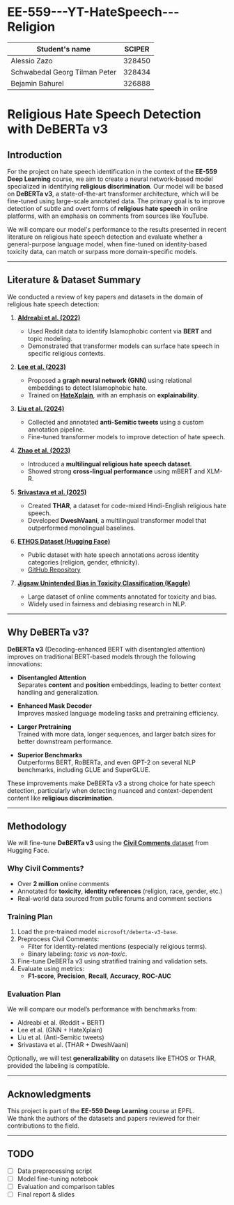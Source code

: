 # EE-559---YT-HateSpeech---Religion


| Student's name | SCIPER |
| -------------- | ------ |
| Alessio Zazo | 328450 |
| Schwabedal Georg Tilman Peter | 328434 |
| Bejamin Bahurel| 326888 |

# Religious Hate Speech Detection with DeBERTa v3

## Introduction

For the project on hate speech identification in the context of the **EE-559 Deep Learning** course, we aim to create a neural network-based model specialized in identifying **religious discrimination**. Our model will be based on **DeBERTa v3**, a state-of-the-art transformer architecture, which will be fine-tuned using large-scale annotated data. The primary goal is to improve detection of subtle and overt forms of **religious hate speech** in online platforms, with an emphasis on comments from sources like YouTube.

We will compare our model's performance to the results presented in recent literature on religious hate speech detection and evaluate whether a general-purpose language model, when fine-tuned on identity-based toxicity data, can match or surpass more domain-specific models.

---

## Literature & Dataset Summary

We conducted a review of key papers and datasets in the domain of religious hate speech detection:

1. **[Aldreabi et al. (2022)](https://par.nsf.gov/servlets/purl/10499720)**  
   - Used Reddit data to identify Islamophobic content via **BERT** and topic modeling.  
   - Demonstrated that transformer models can surface hate speech in specific religious contexts.

2. **[Lee et al. (2023)](https://arxiv.org/html/2311.04916v4)**  
   - Proposed a **graph neural network (GNN)** using relational embeddings to detect Islamophobic hate.  
   - Trained on [**HateXplain**](https://github.com/hate-alert/HateXplain), with an emphasis on **explainability**.

3. **[Liu et al. (2024)](https://arxiv.org/html/2405.03794v1)**  
   - Collected and annotated **anti-Semitic tweets** using a custom annotation pipeline.  
   - Fine-tuned transformer models to improve detection of hate speech.

4. **[Zhao et al. (2023)](https://pmc.ncbi.nlm.nih.gov/articles/PMC10280248)**  
   - Introduced a **multilingual religious hate speech dataset**.  
   - Showed strong **cross-lingual performance** using mBERT and XLM-R.

5. **[Srivastava et al. (2025)](https://aclanthology.org/2025.chipsal-1.5.pdf)**  
   - Created **THAR**, a dataset for code-mixed Hindi-English religious hate speech.  
   - Developed **DweshVaani**, a multilingual transformer model that outperformed monolingual baselines.

6. **[ETHOS Dataset (Hugging Face)](https://huggingface.co/datasets/iamollas/ethos)**  
   - Public dataset with hate speech annotations across identity categories (religion, gender, ethnicity).  
   - [GitHub Repository](https://github.com/intelligence-csd-auth-gr/Ethos-Hate-Speech-Dataset)

7. **[Jigsaw Unintended Bias in Toxicity Classification (Kaggle)](https://www.kaggle.com/competitions/jigsaw-unintended-bias-in-toxicity-classification/data)**  
   - Large dataset of online comments annotated for toxicity and bias.  
   - Widely used in fairness and debiasing research in NLP.

---

## Why DeBERTa v3?

**DeBERTa v3** (Decoding-enhanced BERT with disentangled attention) improves on traditional BERT-based models through the following innovations:

- **Disentangled Attention**  
  Separates **content** and **position** embeddings, leading to better context handling and generalization.

- **Enhanced Mask Decoder**  
  Improves masked language modeling tasks and pretraining efficiency.

- **Larger Pretraining**  
  Trained with more data, longer sequences, and larger batch sizes for better downstream performance.

- **Superior Benchmarks**  
  Outperforms BERT, RoBERTa, and even GPT-2 on several NLP benchmarks, including GLUE and SuperGLUE.

These improvements make DeBERTa v3 a strong choice for hate speech detection, particularly when detecting nuanced and context-dependent content like **religious discrimination**.

---

## Methodology

We will fine-tune **DeBERTa v3** using the [**Civil Comments** dataset](https://huggingface.co/datasets/civil_comments) from Hugging Face.

### Why Civil Comments?

- Over **2 million** online comments  
- Annotated for **toxicity**, **identity references** (religion, race, gender, etc.)  
- Real-world data sourced from public forums and comment sections

### Training Plan

1. Load the pre-trained model `microsoft/deberta-v3-base`.
2. Preprocess Civil Comments:
   - Filter for identity-related mentions (especially religious terms).
   - Binary labeling: *toxic* vs *non-toxic*.
3. Fine-tune DeBERTa v3 using stratified training and validation sets.
4. Evaluate using metrics:
   - **F1-score**, **Precision**, **Recall**, **Accuracy**, **ROC-AUC**

### Evaluation Plan

We will compare our model’s performance with benchmarks from:

- Aldreabi et al. (Reddit + BERT)
- Lee et al. (GNN + HateXplain)
- Liu et al. (Anti-Semitic tweets)
- Srivastava et al. (THAR + DweshVaani)

Optionally, we will test **generalizability** on datasets like ETHOS or THAR, provided the labeling is compatible.

---

## Acknowledgments

This project is part of the **EE-559 Deep Learning** course at EPFL.  
We thank the authors of the datasets and papers reviewed for their contributions to the field.

---

## TODO

- [ ] Data preprocessing script  
- [ ] Model fine-tuning notebook  
- [ ] Evaluation and comparison tables  
- [ ] Final report & slides  
